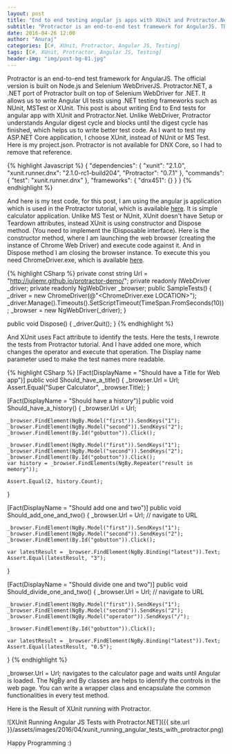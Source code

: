```yaml
---
layout: post
title: "End to end testing angular js apps with XUnit and Protractor.Net"
subtitle: "Protractor is an end-to-end test framework for AngularJS. The official version is built on Node.js and Selenium WebDriverJS. Protractor.NET, a .NET port of Protractor built on top of Selenium WebDriver for .NET. It allows us to write Angular UI tests using .NET testing frameworks such as NUnit, MSTest or XUnit. This post is about writing End to End tests for angular app with XUnit and Protractor.Net. Unlike WebDriver, Protractor understands Angular digest cycle and blocks until the digest cycle has finished, which helps us to write better test code."
date: 2016-04-26 12:00
author: "Anuraj"
categories: [C#, XUnit, Protractor, Angular JS, Testing]
tags: [C#, XUnit, Protractor, Angular JS, Testing]
header-img: "img/post-bg-01.jpg"
---
```

Protractor is an end-to-end test framework for AngularJS. The official version is built on Node.js and Selenium WebDriverJS. Protractor.NET, a .NET port of Protractor built on top of Selenium WebDriver for .NET. It allows us to write Angular UI tests using .NET testing frameworks such as NUnit, MSTest or XUnit. This post is about writing End to End tests for angular app with XUnit and Protractor.Net. Unlike WebDriver, Protractor understands Angular digest cycle and blocks until the digest cycle has finished, which helps us to write better test code. As I want to test my ASP.NET Core application, I choose XUnit, instead of NUnit or MS Test. Here is my project.json. Protractor is not available for DNX Core, so I had to remove that reference.

{% highlight Javascript %}
{
    "dependencies": {
        "xunit": "2.1.0",
        "xunit.runner.dnx": "2.1.0-rc1-build204",
        "Protractor": "0.7.1"
    },
    "commands": {
        "test": "xunit.runner.dnx"
    },
    "frameworks": {
        "dnx451": {}
    }
}
{% endhighlight %}

And here is my test code, for this post, I am using the angular js application which is used in the Protractor tutorial, which is available [here](http://juliemr.github.io/protractor-demo/). It is simple calculator application. Unlike MS Test or NUnit, XUnit doesn't have Setup or Teardown attributes, instead XUnit is using constructor and Dispose method. (You need to implement the IDisposable interface). Here is the constructor method, where I am launching the web browser (creating the instance of Chrome Web Driver) and execute code against it. And in Dispose method I am closing the browser instance. To execute this you need ChromeDriver.exe, which is available [here](https://sites.google.com/a/chromium.org/chromedriver/downloads).

{% highlight CSharp %}
private const string Url = "http://juliemr.github.io/protractor-demo/";
private readonly IWebDriver _driver;
private readonly NgWebDriver _browser;
public SampleTests()
{
    _driver = new ChromeDriver(@"<ChromeDriver.exe LOCATION>");
    _driver.Manage().Timeouts().SetScriptTimeout(TimeSpan.FromSeconds(10));
    _browser = new NgWebDriver(_driver);
}

public void Dispose()
{
    _driver.Quit();
}
{% endhighlight %}

And XUnit uses Fact attribute to identify the tests. Here the tests, I rewrote the tests from Protractor tutorial. And I have added one more, which changes the operator and execute that operation. The Display name parameter used to make the test names more readable.

{% highlight CSharp %}
[Fact(DisplayName = "Should have a Title for Web app")]
public void Should_have_a_title()
{
    _browser.Url = Url;
    Assert.Equal("Super Calculator", _browser.Title);
}

[Fact(DisplayName = "Should have a history")]
public void Should_have_a_history()
{
    _browser.Url = Url;

    _browser.FindElement(NgBy.Model("first")).SendKeys("1");
    _browser.FindElement(NgBy.Model("second")).SendKeys("2");
    _browser.FindElement(By.Id("gobutton")).Click();

    _browser.FindElement(NgBy.Model("first")).SendKeys("1");
    _browser.FindElement(NgBy.Model("second")).SendKeys("2");
    _browser.FindElement(By.Id("gobutton")).Click();
    var history = _browser.FindElements(NgBy.Repeater("result in memory"));

    Assert.Equal(2, history.Count);
}

[Fact(DisplayName = "Should add one and two")]
public void Should_add_one_and_two()
{
    _browser.Url = Url; // navigate to URL

    _browser.FindElement(NgBy.Model("first")).SendKeys("1");
    _browser.FindElement(NgBy.Model("second")).SendKeys("2");
    _browser.FindElement(By.Id("gobutton")).Click();

    var latestResult = _browser.FindElement(NgBy.Binding("latest")).Text;
    Assert.Equal(latestResult, "3");
}

[Fact(DisplayName = "Should divide one and two")]
public void Should_divide_one_and_two()
{
    _browser.Url = Url; // navigate to URL

    _browser.FindElement(NgBy.Model("first")).SendKeys("1");
    _browser.FindElement(NgBy.Model("second")).SendKeys("2");
    _browser.FindElement(NgBy.Model("operator")).SendKeys("/");

    _browser.FindElement(By.Id("gobutton")).Click();

    var latestResult = _browser.FindElement(NgBy.Binding("latest")).Text;
    Assert.Equal(latestResult, "0.5");
}
{% endhighlight %}

_browser.Url = Url; navigates to the calculator page and waits until Angular is loaded. The NgBy and By classes are helps to identify the controls in the web page. You can write a wrapper class and encapsulate the common functionalities in every test method.

Here is the Result of XUnit running with Protractor.

![XUnit Running Angular JS Tests with Protractor.NET]({{ site.url }}/assets/images/2016/04/xunit_running_angular_tests_with_protractor.png)

Happy Programming :)
